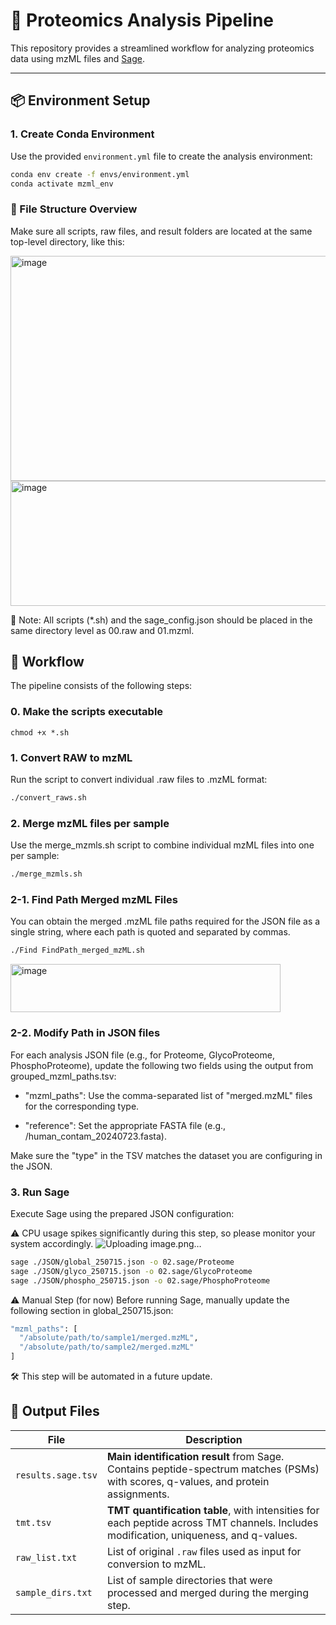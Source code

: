 # 🧪 Proteomics Analysis Pipeline

This repository provides a streamlined workflow for analyzing proteomics data using mzML files and [Sage](https://github.com/lazear/sage).

---

## 📦 Environment Setup

### 1. Create Conda Environment

Use the provided `environment.yml` file to create the analysis environment:

```bash
conda env create -f envs/environment.yml
conda activate mzml_env
```
### 📁 File Structure Overview
Make sure all scripts, raw files, and result folders are located at the same top-level directory, like this:

<img width="600" height="360" alt="image" src="https://github.com/user-attachments/assets/0f4d51c2-c074-4d21-9582-afa746ff53c7" />
<img width="600" height="200" alt="image" src="https://github.com/user-attachments/assets/0d99b821-d9e0-410f-a3ce-4e0c9dec1755" />

📌 Note: All scripts (*.sh) and the sage_config.json should be placed in the same directory level as 00.raw and 01.mzml.

## 🔁 Workflow
The pipeline consists of the following steps:

### 0. Make the scripts executable

```
chmod +x *.sh
```


### 1. Convert RAW to mzML
Run the script to convert individual .raw files to .mzML format:

```bash
./convert_raws.sh
```

### 2. Merge mzML files per sample
Use the merge_mzmls.sh script to combine individual mzML files into one per sample:
```bash
./merge_mzmls.sh
```

### 2-1. Find Path Merged mzML Files
You can obtain the merged .mzML file paths required for the JSON file as a single string, where each path is quoted and separated by commas.
```bash
./Find FindPath_merged_mzML.sh
```
<img width="432" height="77" alt="image" src="https://github.com/user-attachments/assets/8e6320f1-330b-421c-bef8-0f9bfa7fbeb9" />

### 2-2. Modify Path in JSON files

For each analysis JSON file (e.g., for Proteome, GlycoProteome, PhosphoProteome),
update the following two fields using the output from grouped_mzml_paths.tsv:

- "mzml_paths": Use the comma-separated list of "merged.mzML" files for the corresponding type.

- "reference": Set the appropriate FASTA file (e.g., /human_contam_20240723.fasta).

Make sure the "type" in the TSV matches the dataset you are configuring in the JSON.


### 3. Run Sage
Execute Sage using the prepared JSON configuration:

⚠️ CPU usage spikes significantly during this step, so please monitor your system accordingly.
![Uploading image.png…]()

```bash
sage ./JSON/global_250715.json -o 02.sage/Proteome
sage ./JSON/glyco_250715.json -o 02.sage/GlycoProteome
sage ./JSON/phospho_250715.json -o 02.sage/PhosphoProteome

```
⚠️ Manual Step (for now)
Before running Sage, manually update the following section in global_250715.json:

```bash
"mzml_paths": [
  "/absolute/path/to/sample1/merged.mzML",
  "/absolute/path/to/sample2/merged.mzML"
]
```
🛠 This step will be automated in a future update.

## 📁 Output Files

| File               | Description                                                                                                                           |
| ------------------ | ------------------------------------------------------------------------------------------------------------------------------------- |
| `results.sage.tsv` | **Main identification result** from Sage. Contains peptide-spectrum matches (PSMs) with scores, q-values, and protein assignments.    |
| `tmt.tsv`          | **TMT quantification table**, with intensities for each peptide across TMT channels. Includes modification, uniqueness, and q-values. |
| `raw_list.txt`     | List of original `.raw` files used as input for conversion to mzML.                                                                   |
| `sample_dirs.txt`  | List of sample directories that were processed and merged during the merging step.                                                    |
